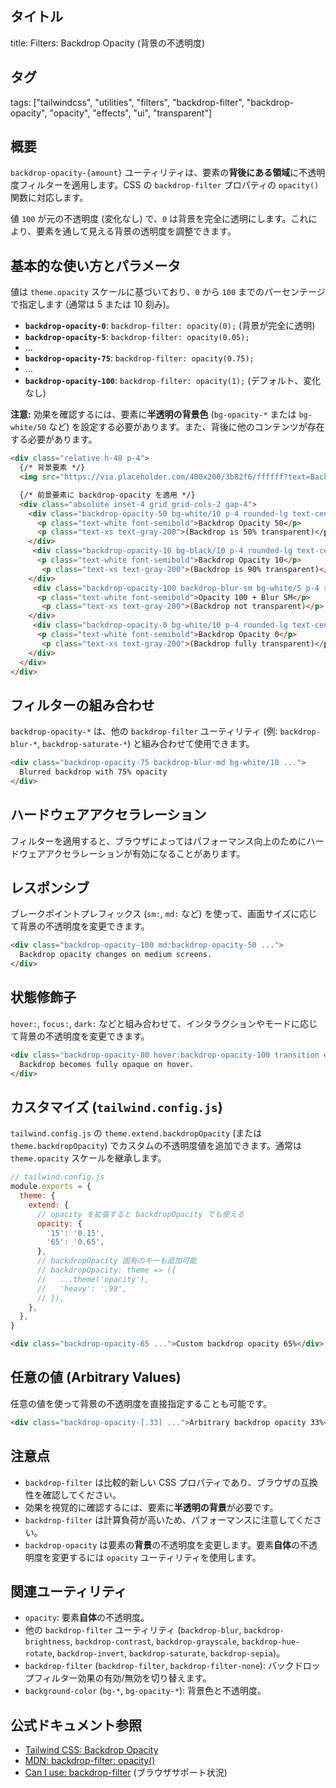 ## タイトル
title: Filters: Backdrop Opacity (背景の不透明度)

## タグ
tags: ["tailwindcss", "utilities", "filters", "backdrop-filter", "backdrop-opacity", "opacity", "effects", "ui", "transparent"]

## 概要
`backdrop-opacity-{amount}` ユーティリティは、要素の**背後にある領域**に不透明度フィルターを適用します。CSS の `backdrop-filter` プロパティの `opacity()` 関数に対応します。

値 `100` が元の不透明度 (変化なし) で、`0` は背景を完全に透明にします。これにより、要素を通して見える背景の透明度を調整できます。

## 基本的な使い方とパラメータ

値は `theme.opacity` スケールに基づいており、`0` から `100` までのパーセンテージで指定します (通常は 5 または 10 刻み)。

*   **`backdrop-opacity-0`**: `backdrop-filter: opacity(0);` (背景が完全に透明)
*   **`backdrop-opacity-5`**: `backdrop-filter: opacity(0.05);`
*   ...
*   **`backdrop-opacity-75`**: `backdrop-filter: opacity(0.75);`
*   ...
*   **`backdrop-opacity-100`**: `backdrop-filter: opacity(1);` (デフォルト、変化なし)

**注意:** 効果を確認するには、要素に**半透明の背景色** (`bg-opacity-*` または `bg-white/50` など) を設定する必要があります。また、背後に他のコンテンツが存在する必要があります。

```html
<div class="relative h-48 p-4">
  {/* 背景要素 */}
  <img src="https://via.placeholder.com/400x200/3b82f6/ffffff?text=Background+Content" class="absolute inset-0 w-full h-full object-cover rounded-lg" alt="Background">

  {/* 前景要素に backdrop-opacity を適用 */}
  <div class="absolute inset-4 grid grid-cols-2 gap-4">
    <div class="backdrop-opacity-50 bg-white/10 p-4 rounded-lg text-center shadow-lg">
      <p class="text-white font-semibold">Backdrop Opacity 50</p>
      <p class="text-xs text-gray-200">(Backdrop is 50% transparent)</p>
    </div>
     <div class="backdrop-opacity-10 bg-black/10 p-4 rounded-lg text-center shadow-lg">
      <p class="text-white font-semibold">Backdrop Opacity 10</p>
       <p class="text-xs text-gray-200">(Backdrop is 90% transparent)</p>
    </div>
     <div class="backdrop-opacity-100 backdrop-blur-sm bg-white/5 p-4 rounded-lg text-center shadow-lg"> {/* 組み合わせ */}
      <p class="text-white font-semibold">Opacity 100 + Blur SM</p>
       <p class="text-xs text-gray-200">(Backdrop not transparent)</p>
    </div>
     <div class="backdrop-opacity-0 bg-white/10 p-4 rounded-lg text-center shadow-lg">
      <p class="text-white font-semibold">Backdrop Opacity 0</p>
       <p class="text-xs text-gray-200">(Backdrop fully transparent)</p>
    </div>
  </div>
</div>
```

## フィルターの組み合わせ

`backdrop-opacity-*` は、他の `backdrop-filter` ユーティリティ (例: `backdrop-blur-*`, `backdrop-saturate-*`) と組み合わせて使用できます。

```html
<div class="backdrop-opacity-75 backdrop-blur-md bg-white/10 ...">
  Blurred backdrop with 75% opacity
</div>
```

## ハードウェアアクセラレーション

フィルターを適用すると、ブラウザによってはパフォーマンス向上のためにハードウェアアクセラレーションが有効になることがあります。

## レスポンシブ

ブレークポイントプレフィックス (`sm:`, `md:` など) を使って、画面サイズに応じて背景の不透明度を変更できます。

```html
<div class="backdrop-opacity-100 md:backdrop-opacity-50 ...">
  Backdrop opacity changes on medium screens.
</div>
```

## 状態修飾子

`hover:`, `focus:`, `dark:` などと組み合わせて、インタラクションやモードに応じて背景の不透明度を変更できます。

```html
<div class="backdrop-opacity-80 hover:backdrop-opacity-100 transition duration-300 ...">
  Backdrop becomes fully opaque on hover.
</div>
```

## カスタマイズ (`tailwind.config.js`)

`tailwind.config.js` の `theme.extend.backdropOpacity` (または `theme.backdropOpacity`) でカスタムの不透明度値を追加できます。通常は `theme.opacity` スケールを継承します。

```javascript
// tailwind.config.js
module.exports = {
  theme: {
    extend: {
      // opacity を拡張すると backdropOpacity でも使える
      opacity: {
        '15': '0.15',
        '65': '0.65',
      },
      // backdropOpacity 固有のキーも追加可能
      // backdropOpacity: theme => ({
      //   ...theme('opacity'),
      //   'heavy': '.98',
      // }),
    },
  },
}
```

```html
<div class="backdrop-opacity-65 ...">Custom backdrop opacity 65%</div>
```

## 任意の値 (Arbitrary Values)

任意の値を使って背景の不透明度を直接指定することも可能です。

```html
<div class="backdrop-opacity-[.33] ...">Arbitrary backdrop opacity 33%</div>
```

## 注意点

*   `backdrop-filter` は比較的新しい CSS プロパティであり、ブラウザの互換性を確認してください。
*   効果を視覚的に確認するには、要素に**半透明の背景**が必要です。
*   `backdrop-filter` は計算負荷が高いため、パフォーマンスに注意してください。
*   `backdrop-opacity` は要素の**背景**の不透明度を変更します。要素**自体**の不透明度を変更するには `opacity` ユーティリティを使用します。

## 関連ユーティリティ

*   `opacity`: 要素**自体**の不透明度。
*   他の `backdrop-filter` ユーティリティ (`backdrop-blur`, `backdrop-brightness`, `backdrop-contrast`, `backdrop-grayscale`, `backdrop-hue-rotate`, `backdrop-invert`, `backdrop-saturate`, `backdrop-sepia`)。
*   `backdrop-filter` (`backdrop-filter`, `backdrop-filter-none`): バックドロップフィルター効果の有効/無効を切り替えます。
*   `background-color` (`bg-*`, `bg-opacity-*`): 背景色と不透明度。

## 公式ドキュメント参照
*   [Tailwind CSS: Backdrop Opacity](https://tailwindcss.com/docs/backdrop-opacity)
*   [MDN: backdrop-filter: opacity()](https://developer.mozilla.org/en-US/docs/Web/CSS/backdrop-filter#opacity())
*   [Can I use: backdrop-filter](https://caniuse.com/css-backdrop-filter) (ブラウザサポート状況)